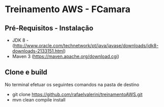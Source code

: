 # Treinamento AWS - FCamara

## Pré-Requisitos - Instalação

 - JDK 8 - (http://www.oracle.com/technetwork/pt/java/javase/downloads/jdk8-downloads-2133151.html)
 - Maven 3 (https://maven.apache.org/download.cgi)

## Clone e build
 
No terminal efetuar os seguintes comandos na pasta de destino

 -  git clone https://github.com/rafaelvalerini/treinamentoAWS.git
 -  mvn clean compile install
